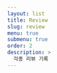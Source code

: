 ```yaml
---
layout: list
title: Review
slug: review
menu: true
submenu: true
order: 2
description: >
  각종 리뷰 기록
---
```

